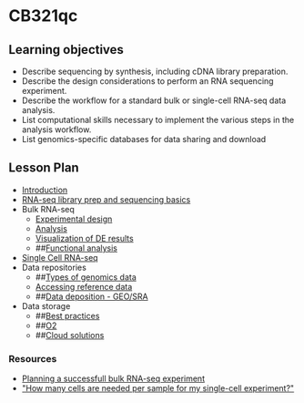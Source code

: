 # CB321qc
## Learning objectives

* Describe sequencing by synthesis, including cDNA library preparation.
* Describe the design considerations to perform an RNA sequencing experiment.
* Describe the workflow for a standard bulk or single-cell RNA-seq data analysis.
* List computational skills necessary to implement the various steps in the analysis workflow.
* List genomics-specific databases for data sharing and download

## Lesson Plan

* [Introduction](slides/Intro_to_rnaseq_lecture_cb321.pdf)
* [RNA-seq library prep and sequencing basics](https://hbctraining.github.io/Intro-to-rnaseq-hpc-salmon-flipped/lessons/01_intro-to-RNAseq.html)
* Bulk RNA-seq
    * [Experimental design](https://hbctraining.github.io/DGE_workshop_salmon_online/lessons/experimental_planning_considerations.html)
    * [Analysis](https://hbctraining.github.io/rnaseq-cb321/lessons/analysis_methods.html)
    * [Visualization of DE results](https://hbctraining.github.io/Training-modules/planning_successful_rnaseq/lessons/data_visualization.html)
    * ##[Functional analysis]()
* [Single Cell RNA-seq](slides/Intro-to-scRNAseq-analysis.pdf)
* Data repositories
    * ##[Types of genomics data]()
    * [Accessing reference data](https://hbctraining.github.io/Accessing_public_genomic_data/lessons/accessing_genome_reference_data.html)
    * ##[Data deposition - GEO/SRA]()
* Data storage 
    * ##[Best practices]()
    * ##[O2]()
    * ##[Cloud solutions]()

### Resources

* [Planning a successfull bulk RNA-seq experiment](https://hbctraining.github.io/Training-modules/planning_successful_rnaseq/#contents)
* ["How many cells are needed per sample for my single-cell experiment?"](https://satijalab.org/howmanycells/)
